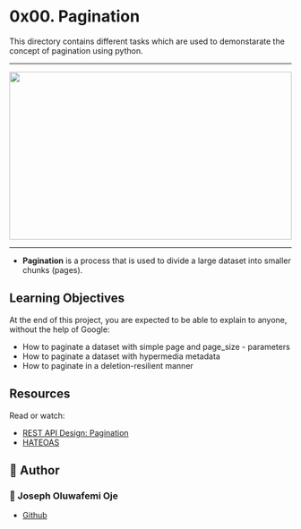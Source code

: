 # 0x00. Pagination
This directory contains different tasks which are used to demonstarate the concept of pagination using python.

----

<img src="https://nordicapis.com/wp-content/uploads/Everything-You-Need-to-Know-About-API-Pagination-e1639671225295.png" width = "100%" height = "300"/>

----
- **Pagination** is a process that is used to divide a large dataset into smaller chunks (pages).
## Learning Objectives
At the end of this project, you are expected to be able to explain to anyone, without the help of Google:

- How to paginate a dataset with simple page and page_size - parameters
- How to paginate a dataset with hypermedia metadata
- How to paginate in a deletion-resilient manner

## Resources
Read or watch:

- [REST API Design: Pagination](https://www.moesif.com/blog/technical/api-design/REST-API-Design-Filtering-Sorting-and-Pagination/#pagination)
- [HATEOAS](https://en.wikipedia.org/wiki/HATEOAS)

## :pencil: **Author**
### :man: Joseph Oluwafemi Oje
- [Github](https://github.com/Joseph-Oje)

